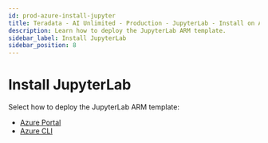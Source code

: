 ```yaml
---
id: prod-azure-install-jupyter
title: Teradata - AI Unlimited - Production - JupyterLab - Install on Azure
description: Learn how to deploy the JupyterLab ARM template.
sidebar_label: Install JupyterLab
sidebar_position: 8
---
```


# Install JupyterLab

Select how to deploy the JupyterLab ARM template:

- [Azure Portal](/docs/install-ai-unlimited/production/Azure/install-jupyterlab/deploy-jupyter-azure-portal)  
- [Azure CLI](/docs/install-ai-unlimited/production/Azure/install-jupyterlab/azure-cli-deploy-jupyter)  
